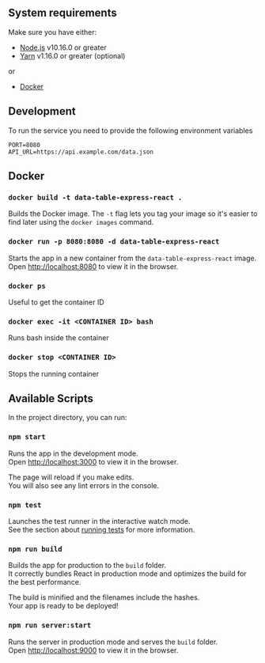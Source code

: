 ## System requirements

Make sure you have either:

- [Node.js](https://nodejs.org/) v10.16.0 or greater
- [Yarn](https://yarnpkg.com/) v1.16.0 or greater (optional)

or

- [Docker](https://docs.docker.com/install/)

## Development

To run the service you need to provide the following environment variables

```
PORT=8080
API_URL=https://api.example.com/data.json
```

## Docker

### `docker build -t data-table-express-react .`

Builds the Docker image. The `-t` flag lets you tag your image so it's easier to find later using the `docker images` command.

### `docker run -p 8080:8080 -d data-table-express-react`

Starts the app in a new container from the `data-table-express-react` image.<br>
Open [http://localhost:8080](http://localhost:8080) to view it in the browser.

### `docker ps`

Useful to get the container ID

### `docker exec -it <CONTAINER ID> bash`

Runs bash inside the container

### `docker stop <CONTAINER ID>`

Stops the running container

## Available Scripts

In the project directory, you can run:

### `npm start`

Runs the app in the development mode.<br>
Open [http://localhost:3000](http://localhost:3000) to view it in the browser.

The page will reload if you make edits.<br>
You will also see any lint errors in the console.

### `npm test`

Launches the test runner in the interactive watch mode.<br>
See the section about [running tests](https://facebook.github.io/create-react-app/docs/running-tests) for more information.

### `npm run build`

Builds the app for production to the `build` folder.<br>
It correctly bundles React in production mode and optimizes the build for the best performance.

The build is minified and the filenames include the hashes.<br>
Your app is ready to be deployed!

### `npm run server:start`

Runs the server in production mode and serves the `build` folder.<br>
Open [http://localhost:9000](http://localhost:9000) to view it in the browser.
